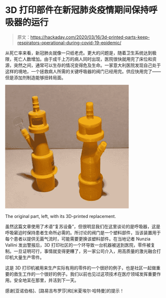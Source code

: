 # 3D 打印部件在新冠肺炎疫情期间保持呼吸器的运行

> 原文：<https://hackaday.com/2020/03/16/3d-printed-parts-keep-respirators-operational-during-covid-19-epidemic/>

从死亡率来看，新冠肺炎就像一只纸老虎。更大的问题是，随着卫生系统达到极限，死亡人数增加。由于成千上万的病人同时出现，医院很快就用完了床位和资源，突然之间，通常可以生存的情况变得危及生命。一家意大利医院发现自己处于这样的境地，一个拯救病人所需的关键呼吸器的阀门已经用完。供应快用完了——但是添加剂制造能够扭转局面。

![](img/3d21cdfcf21be316e3830e2e4bf2cfe3.png)

The original part, left, with its 3D-printed replacement.

虽然这篇文章使用了术语“复苏设备”，但很明显我们在这里谈论的是呼吸器，这是呼吸窘迫时保持患者生命所必需的。所讨论的阀门是一个塑料部件，当该装置用于每个患者以提供无菌气流时，可能需要更换该塑料部件。在当地记者 Nunzia Vallini 发出警报后，3D 打印社区的一个环导致一台机器被送到医院，零件被复制。一旦证明可行，事情就变得更糟了，另一家公司介入，用高质量的激光融合打印机大量生产零件。

这是 3D 打印机被用来生产实际有用的零件的一个很好的例子，也是社区一起做重要的救生工作的一个很好的例子。我们以前也见过这项技术在医疗领域发挥重要作用。安全地呆在那里，并活到下一天。

感谢[亚诺伯格]、[路易吉布罗莎]和[米夏埃尔·哈特曼]的提示！